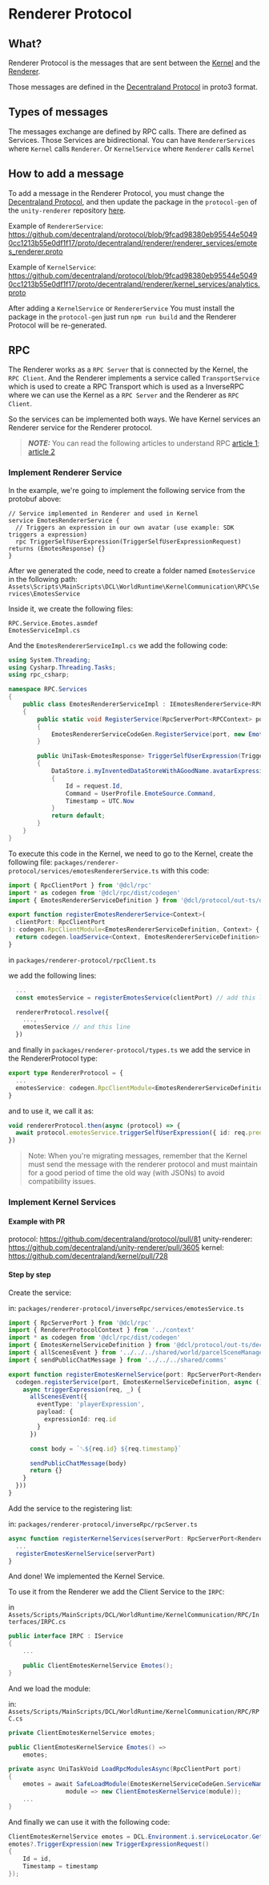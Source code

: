 # Renderer Protocol

## What?

Renderer Protocol is the messages that are sent between the [Kernel](http://github.com/decentraland/kernel) and the [Renderer](http://github.com/decentraland/unity-renderer).

Those messages are defined in the [Decentraland Protocol](https://github.com/decentraland/protocol/tree/main/renderer-protocol) in proto3 format.

## Types of messages

The messages exchange are defined by RPC calls. There are defined as Services. Those Services are bidirectional.
You can have `RendererServices` where `Kernel` calls `Renderer`. Or `KernelService` where `Renderer` calls `Kernel`
## How to add a message

To add a message in the Renderer Protocol, you must change the [Decentraland Protocol](https://github.com/decentraland/protocol/tree/main/renderer-protocol), and then update the package in the `protocol-gen` of the `unity-renderer` repository [here](https://github.com/decentraland/unity-renderer/tree/dev/protocol-gen).

Example of `RendererService`: https://github.com/decentraland/protocol/blob/9fcad98380eb95544e50490cc1213b55e0df1f17/proto/decentraland/renderer/renderer_services/emotes_renderer.proto

Example of `KernelService`: https://github.com/decentraland/protocol/blob/9fcad98380eb95544e50490cc1213b55e0df1f17/proto/decentraland/renderer/kernel_services/analytics.proto

After adding a `KernelService` or `RendererService`
You must install the package in the `protocol-gen` just run `npm run build` and the Renderer Protocol will be re-generated.

## RPC

The Renderer works as a `RPC Server` that is connected by the Kernel, the `RPC Client`.
And the Renderer implements a service called `TransportService` which is used to create a RPC Transport which is used as a InverseRPC where we can use the Kernel as a `RPC Server` and the Renderer as `RPC Client`.

So the services can be implemented both ways. We have Kernel services an Renderer service for the Renderer protocol.

> **_NOTE:_**  You can read the following articles to understand RPC [article 1](https://www.techtarget.com/searchapparchitecture/definition/Remote-Procedure-Call-RPC); [article 2](https://grpc.io/docs/what-is-grpc/introduction/)

### Implement Renderer Service

In the example, we're going to implement the following service from the protobuf above:
```
// Service implemented in Renderer and used in Kernel
service EmotesRendererService {
  // Triggers an expression in our own avatar (use example: SDK triggers a expression)
  rpc TriggerSelfUserExpression(TriggerSelfUserExpressionRequest) returns (EmotesResponse) {}
}
```

After we generated the code, need to create a folder named `EmotesService` in the following path:
`Assets\Scripts\MainScripts\DCL\WorldRuntime\KernelCommunication\RPC\Services\EmotesService`

Inside it, we create the following files:
```
RPC.Service.Emotes.asmdef
EmotesServiceImpl.cs
```

And the `EmotesRendererServiceImpl.cs` we add the following code:

```csharp
using System.Threading;
using Cysharp.Threading.Tasks;
using rpc_csharp;

namespace RPC.Services
{
    public class EmotesRendererServiceImpl : IEmotesRendererService<RPCContext>
    {
        public static void RegisterService(RpcServerPort<RPCContext> port)
        {
            EmotesRendererServiceCodeGen.RegisterService(port, new EmotesRendererServiceImpl());
        }

        public UniTask<EmotesResponse> TriggerSelfUserExpression(TriggerSelfUserExpressionRequest request, RPCContext context, CancellationToken ct)
        {
            DataStore.i.myInventedDataStoreWithAGoodName.avatarExpression new AvatarExpression()
            {
                Id = request.Id,
                Command = UserProfile.EmoteSource.Command,
                Timestamp = UTC.Now
            }
            return default;
        }
    }
}
```

To execute this code in the Kernel, we need to go to the Kernel, create the following file:
`packages/renderer-protocol/services/emotesRendererService.ts`
with this code:
```ts
import { RpcClientPort } from '@dcl/rpc'
import * as codegen from '@dcl/rpc/dist/codegen'
import { EmotesRendererServiceDefinition } from '@dcl/protocol/out-ts/decentraland/renderer/emotes.gen'

export function registerEmotesRendererService<Context>(
  clientPort: RpcClientPort
): codegen.RpcClientModule<EmotesRendererServiceDefinition, Context> {
  return codegen.loadService<Context, EmotesRendererServiceDefinition>(clientPort, EmotesRendererServiceDefinition)
}
```

in `packages/renderer-protocol/rpcClient.ts`

we add the following lines:
```ts
  ...
  const emotesService = registerEmotesService(clientPort) // add this line

  rendererProtocol.resolve({
    ...,
    emotesService // and this line
  })
```

and finally in `packages/renderer-protocol/types.ts`
we add the service in the RendererProtocol type:
```ts
export type RendererProtocol = {
  ...
  emotesService: codegen.RpcClientModule<EmotesRendererServiceDefinition, any> // here
}
```

and to use it, we call it as:
```ts
void rendererProtocol.then(async (protocol) => {
  await protocol.emotesService.triggerSelfUserExpression({ id: req.predefinedEmote })
})
```
> Note: When you're migrating messages, remember that the Kernel must send the message with the renderer protocol and must maintain for a good period of time the old way (with JSONs) to avoid compatibility issues.

### Implement Kernel Services

#### Example with PR

protocol: https://github.com/decentraland/protocol/pull/81
unity-renderer: https://github.com/decentraland/unity-renderer/pull/3605
kernel: https://github.com/decentraland/kernel/pull/728

#### Step by step
Create the service:

in: `packages/renderer-protocol/inverseRpc/services/emotesService.ts`
```ts
import { RpcServerPort } from '@dcl/rpc'
import { RendererProtocolContext } from '../context'
import * as codegen from '@dcl/rpc/dist/codegen'
import { EmotesKernelServiceDefinition } from '@dcl/protocol/out-ts/decentraland/renderer/kernel_services/emotes_kernel.gen'
import { allScenesEvent } from '../../../shared/world/parcelSceneManager'
import { sendPublicChatMessage } from '../../../shared/comms'

export function registerEmotesKernelService(port: RpcServerPort<RendererProtocolContext>) {
  codegen.registerService(port, EmotesKernelServiceDefinition, async () => ({
    async triggerExpression(req, _) {
      allScenesEvent({
        eventType: 'playerExpression',
        payload: {
          expressionId: req.id
        }
      })

      const body = `␐${req.id} ${req.timestamp}`

      sendPublicChatMessage(body)
      return {}
    }
  }))
}
```

Add the service to the registering list:

in: `packages/renderer-protocol/inverseRpc/rpcServer.ts`
```ts
async function registerKernelServices(serverPort: RpcServerPort<RendererProtocolContext>) {
  ...
  registerEmotesKernelService(serverPort)
}
```

And done! We implemented the Kernel Service.

To use it from the Renderer we add the Client Service to the `IRPC`:

in `Assets/Scripts/MainScripts/DCL/WorldRuntime/KernelCommunication/RPC/Interfaces/IRPC.cs`
```csharp
public interface IRPC : IService
{
    ...

    public ClientEmotesKernelService Emotes();
}
```

And we load the module:

in: `Assets/Scripts/MainScripts/DCL/WorldRuntime/KernelCommunication/RPC/RPC.cs`
```csharp
private ClientEmotesKernelService emotes;

public ClientEmotesKernelService Emotes() =>
    emotes;

private async UniTaskVoid LoadRpcModulesAsync(RpcClientPort port)
{
    emotes = await SafeLoadModule(EmotesKernelServiceCodeGen.ServiceName, port,
                module => new ClientEmotesKernelService(module));
    ...
}
```

And finally we can use it with the following code:
```csharp
ClientEmotesKernelService emotes = DCL.Environment.i.serviceLocator.Get<IRPC>().emotes;
emotes?.TriggerExpression(new TriggerExpressionRequest()
{
    Id = id,
    Timestamp = timestamp
});
```
